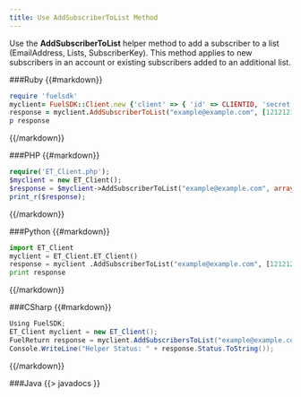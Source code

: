 ```yaml
---
title: Use AddSubscriberToList Method
---
```


Use the **AddSubscriberToList** helper method to add a subscriber to a list (EmailAddress, Lists, SubscriberKey). This method applies to new subscribers in an account or existing subscribers added to an additional list.

###Ruby
{{#markdown}}
```ruby  
require 'fuelsdk'
myclient= FuelSDK::Client.new {'client' => { 'id' => CLIENTID, 'secret' => SECRET }}
response = myclient.AddSubscriberToList("example@example.com", [12121212])	
p response
```
{{/markdown}}

###PHP
{{#markdown}}
```php  
require('ET_Client.php');
$myclient = new ET_Client();
$response = $myclient->AddSubscriberToList("example@example.com", array(12121212));
print_r($response);
```
{{/markdown}}

###Python
{{#markdown}}
```python  
import ET_Client
myclient = ET_Client.ET_Client()
response = myclient .AddSubscriberToList("example@example.com", [12121212])
print response
```
{{/markdown}}

###CSharp
{{#markdown}}
```csharp  
Using FuelSDK;
ET_Client myclient = new ET_Client();
FuelReturn response = myclient.AddSubscribersToList("example@example.com", new List<int>() { 12121212 });
Console.WriteLine("Helper Status: " + response.Status.ToString());
```
{{/markdown}}

###Java
{{> javadocs }}
